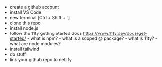 - create a github account
- install VS Code
- new terminal [Ctrl + Shift + `]
- clone this repo
- install node.js
- follow the 11ty getting started docs https://www.11ty.dev/docs/get-started/
      - what is npm?
      - what is a scoped @ package?
      - what is 11ty?
      - what are node modules?
- install tailwind
- do stuff
- link your github repo to netlify
